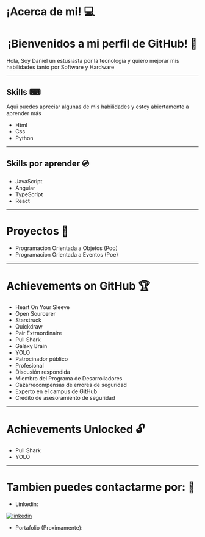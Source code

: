 # ¡Acerca de mi! 💻

<h1 align="center">¡Bienvenidos a mi perfil de GitHub! 👀</h1>

Hola, Soy Daniel un estusiasta por la tecnologia y quiero mejorar mis habilidades tanto por Software y Hardware

<hr>

## Skills ⌨
Aqui puedes apreciar algunas de  mis habilidades y estoy abiertamente a aprender más
- Html
- Css
- Python
<hr>

## Skills por aprender 💿

- JavaScript
- Angular 
- TypeScript
- React
<hr>

# Proyectos 💾
- Programacion Orientada a Objetos (Poo)
- Programacion Orientada a Eventos (Poe)

<hr>
<h1> Achievements on GitHub 🏆 </h1>

- Heart On Your Sleeve
- Open Sourcerer
- Starstruck
- Quickdraw
- Pair Extraordinaire
- Pull Shark
- Galaxy Brain
- YOLO
- Patrocinador público 
- Profesional
- Discusión respondida
- Miembro del Programa de Desarrolladores
- Cazarrecompensas de errores de seguridad
- Experto en el campus de GitHub
- Crédito de asesoramiento de seguridad

<hr>
<h1> Achievements Unlocked 🔓 </h1>

- Pull Shark
- YOLO


<hr>
<h1> Tambien puedes contactarme por: 📱</h1>

- Linkedin:

[![linkedin](https://img.shields.io/badge/linkedin-0A66C2?style=for-the-badge&logo=linkedin&logoColor=white)](https://www.linkedin.com/in/dani-molina-in/)

- Portafolio (Proximamente): 
